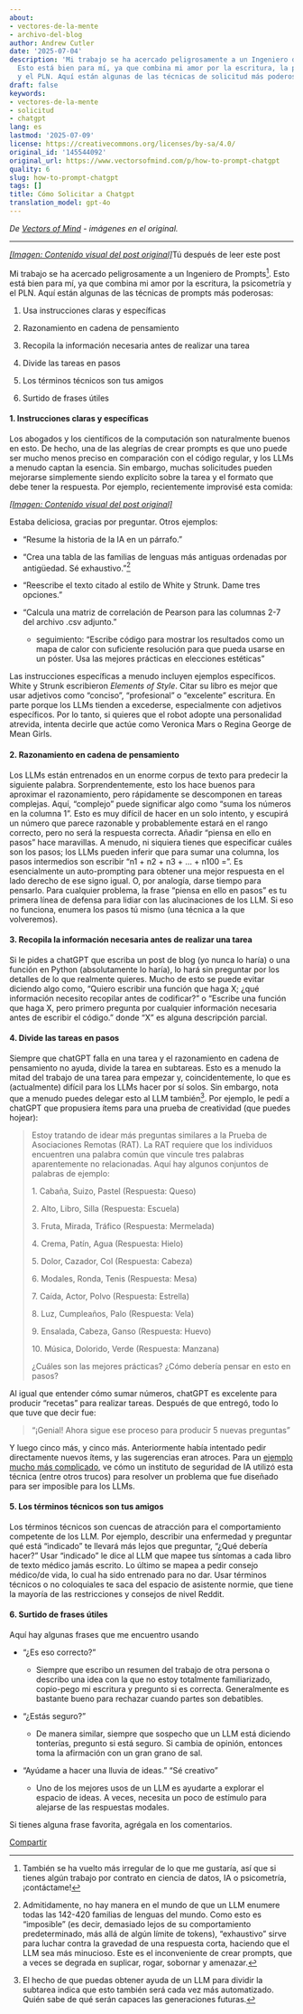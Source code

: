 ```yaml
---
about:
- vectores-de-la-mente
- archivo-del-blog
author: Andrew Cutler
date: '2025-07-04'
description: 'Mi trabajo se ha acercado peligrosamente a un Ingeniero de Prompts.
  Esto está bien para mí, ya que combina mi amor por la escritura, la psicometría
  y el PLN. Aquí están algunas de las técnicas de solicitud más poderosas:'
draft: false
keywords:
- vectores-de-la-mente
- solicitud
- chatgpt
lang: es
lastmod: '2025-07-09'
license: https://creativecommons.org/licenses/by-sa/4.0/
original_id: '145544092'
original_url: https://www.vectorsofmind.com/p/how-to-prompt-chatgpt
quality: 6
slug: how-to-prompt-chatgpt
tags: []
title: Cómo Solicitar a Chatgpt
translation_model: gpt-4o
---
```


*De [Vectors of Mind](https://www.vectorsofmind.com/p/how-to-prompt-chatgpt) - imágenes en el original.*

---

[*[Imagen: Contenido visual del post original]*](https://substackcdn.com/image/fetch/$s_!EpIx!,f_auto,q_auto:good,fl_progressive:steep/https%3A%2F%2Fsubstack-post-media.s3.amazonaws.com%2Fpublic%2Fimages%2F719d87af-7c69-45fd-8c84-595b16af3dae_1024x1024.webp)Tú después de leer este post

Mi trabajo se ha acercado peligrosamente a un Ingeniero de Prompts[^1]. Esto está bien para mí, ya que combina mi amor por la escritura, la psicometría y el PLN. Aquí están algunas de las técnicas de prompts más poderosas:

  1. Usa instrucciones claras y específicas

  2. Razonamiento en cadena de pensamiento

  3. Recopila la información necesaria antes de realizar una tarea

  4. Divide las tareas en pasos

  5. Los términos técnicos son tus amigos

  6. Surtido de frases útiles




#### **1\. Instrucciones claras y específicas**


Los abogados y los científicos de la computación son naturalmente buenos en esto. De hecho, una de las alegrías de crear prompts es que uno puede ser mucho menos preciso en comparación con el código regular, y los LLMs a menudo captan la esencia. Sin embargo, muchas solicitudes pueden mejorarse simplemente siendo explícito sobre la tarea y el formato que debe tener la respuesta. Por ejemplo, recientemente improvisé esta comida:

[*[Imagen: Contenido visual del post original]*](https://substackcdn.com/image/fetch/$s_!dVwU!,f_auto,q_auto:good,fl_progressive:steep/https%3A%2F%2Fsubstack-post-media.s3.amazonaws.com%2Fpublic%2Fimages%2F216d83a0-b1be-4f15-877a-bfbb9842c0ed_1284x1253.jpeg)

Estaba deliciosa, gracias por preguntar. Otros ejemplos:

  * “Resume la historia de la IA en un párrafo.”

  * “Crea una tabla de las familias de lenguas más antiguas ordenadas por antigüedad. Sé exhaustivo.”[^2]

  * “Reescribe el texto citado al estilo de White y Strunk. Dame tres opciones.”

  * “Calcula una matriz de correlación de Pearson para las columnas 2-7 del archivo .csv adjunto.”

    * seguimiento: “Escribe código para mostrar los resultados como un mapa de calor con suficiente resolución para que pueda usarse en un póster. Usa las mejores prácticas en elecciones estéticas”

Las instrucciones específicas a menudo incluyen ejemplos específicos. White y Strunk escribieron _Elements of Style_. Citar su libro es mejor que usar adjetivos como “conciso”, “profesional” o “excelente” escritura. En parte porque los LLMs tienden a excederse, especialmente con adjetivos específicos. Por lo tanto, si quieres que el robot adopte una personalidad atrevida, intenta decirle que actúe como Veronica Mars o Regina George de Mean Girls.

#### **2\. Razonamiento en cadena de pensamiento**


Los LLMs están entrenados en un enorme corpus de texto para predecir la siguiente palabra. Sorprendentemente, esto los hace buenos para aproximar el razonamiento, pero rápidamente se descomponen en tareas complejas. Aquí, “complejo” puede significar algo como “suma los números en la columna 1”. Esto es muy difícil de hacer en un solo intento, y escupirá un número que parece razonable y probablemente estará en el rango correcto, pero no será la respuesta correcta. Añadir “piensa en ello en pasos” hace maravillas. A menudo, ni siquiera tienes que especificar cuáles son los pasos; los LLMs pueden inferir que para sumar una columna, los pasos intermedios son escribir “n1 + n2 + n3 + … + n100 =”. Es esencialmente un auto-prompting para obtener una mejor respuesta en el lado derecho de ese signo igual. O, por analogía, darse tiempo para pensarlo. Para cualquier problema, la frase “piensa en ello en pasos” es tu primera línea de defensa para lidiar con las alucinaciones de los LLM. Si eso no funciona, enumera los pasos tú mismo (una técnica a la que volveremos).

#### **3\. Recopila la información necesaria antes de realizar una tarea**


Si le pides a chatGPT que escriba un post de blog (yo nunca lo haría) o una función en Python (absolutamente lo haría), lo hará sin preguntar por los detalles de lo que realmente quieres. Mucho de esto se puede evitar diciendo algo como, “Quiero escribir una función que haga X; ¿qué información necesito recopilar antes de codificar?” o “Escribe una función que haga X, pero primero pregunta por cualquier información necesaria antes de escribir el código.” donde “X” es alguna descripción parcial.

#### 4\. Divide las tareas en pasos


Siempre que chatGPT falla en una tarea y el razonamiento en cadena de pensamiento no ayuda, divide la tarea en subtareas. Esto es a menudo la mitad del trabajo de una tarea para empezar y, coincidentemente, lo que es (actualmente) difícil para los LLMs hacer por sí solos. Sin embargo, nota que a menudo puedes delegar esto al LLM también[^3]. Por ejemplo, le pedí a chatGPT que propusiera ítems para una prueba de creatividad (que puedes hojear):

> Estoy tratando de idear más preguntas similares a la Prueba de Asociaciones Remotas (RAT). La RAT requiere que los individuos encuentren una palabra común que vincule tres palabras aparentemente no relacionadas. Aquí hay algunos conjuntos de palabras de ejemplo:
> 
> 1\. Cabaña, Suizo, Pastel (Respuesta: Queso)
> 
> 2\. Alto, Libro, Silla (Respuesta: Escuela)
> 
> 3\. Fruta, Mirada, Tráfico (Respuesta: Mermelada)
> 
> 4\. Crema, Patín, Agua (Respuesta: Hielo)
> 
> 5\. Dolor, Cazador, Col (Respuesta: Cabeza)
> 
> 6\. Modales, Ronda, Tenis (Respuesta: Mesa)
> 
> 7\. Caída, Actor, Polvo (Respuesta: Estrella)
> 
> 8\. Luz, Cumpleaños, Palo (Respuesta: Vela)
> 
> 9\. Ensalada, Cabeza, Ganso (Respuesta: Huevo)
> 
> 10\. Música, Dolorido, Verde (Respuesta: Manzana)   
>   
> ¿Cuáles son las mejores prácticas? ¿Cómo debería pensar en esto en pasos?

Al igual que entender cómo sumar números, chatGPT es excelente para producir “recetas” para realizar tareas. Después de que entregó, todo lo que tuve que decir fue:

> “¡Genial! Ahora sigue ese proceso para producir 5 nuevas preguntas”

Y luego cinco más, y cinco más. Anteriormente había intentado pedir directamente nuevos ítems, y las sugerencias eran atroces. Para un [ejemplo mucho más complicado](https://redwoodresearch.substack.com/p/getting-50-sota-on-arc-agi-with-gpt), ve cómo un instituto de seguridad de IA utilizó esta técnica (entre otros trucos) para resolver un problema que fue diseñado para ser imposible para los LLMs.

#### 5\. Los términos técnicos son tus amigos


Los términos técnicos son cuencas de atracción para el comportamiento competente de los LLM. Por ejemplo, describir una enfermedad y preguntar qué está “indicado” te llevará más lejos que preguntar, “¿Qué debería hacer?” Usar “indicado” le dice al LLM que mapee tus síntomas a cada libro de texto médico jamás escrito. Lo último se mapea a pedir consejo médico/de vida, lo cual ha sido entrenado para no dar. Usar términos técnicos o no coloquiales te saca del espacio de asistente normie, que tiene la mayoría de las restricciones y consejos de nivel Reddit.

#### 6\. Surtido de frases útiles


Aquí hay algunas frases que me encuentro usando

  * “¿Es eso correcto?”

    * Siempre que escribo un resumen del trabajo de otra persona o describo una idea con la que no estoy totalmente familiarizado, copio-pego mi escritura y pregunto si es correcta. Generalmente es bastante bueno para rechazar cuando partes son debatibles.

  * “¿Estás seguro?”

    * De manera similar, siempre que sospecho que un LLM está diciendo tonterías, pregunto si está seguro. Si cambia de opinión, entonces toma la afirmación con un gran grano de sal.

  * “Ayúdame a hacer una lluvia de ideas.” “Sé creativo”

    * Uno de los mejores usos de un LLM es ayudarte a explorar el espacio de ideas. A veces, necesita un poco de estímulo para alejarse de las respuestas modales.




Si tienes alguna frase favorita, agrégala en los comentarios.

[Compartir](https://www.vectorsofmind.com/p/how-to-prompt-chatgpt?utm_source=substack&utm_medium=email&utm_content=share&action=share)

[^1]: También se ha vuelto más irregular de lo que me gustaría, así que si tienes algún trabajo por contrato en ciencia de datos, IA o psicometría, ¡contáctame!

[^2]: Admitidamente, no hay manera en el mundo de que un LLM enumere todas las 142-420 familias de lenguas del mundo. Como esto es “imposible” (es decir, demasiado lejos de su comportamiento predeterminado, más allá de algún límite de tokens), “exhaustivo” sirve para luchar contra la gravedad de una respuesta corta, haciendo que el LLM sea más minucioso. Este es el inconveniente de crear prompts, que a veces se degrada en suplicar, rogar, sobornar y amenazar.

[^3]: El hecho de que puedas obtener ayuda de un LLM para dividir la subtarea indica que esto también será cada vez más automatizado. Quién sabe de qué serán capaces las generaciones futuras.